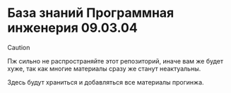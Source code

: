 # База знаний Программная инженерия 09.03.04

> [!CAUTION]
> Пж сильно не распространяйте этот репозиторий, иначе вам же будет хуже, так как многие материалы сразу же станут неактуальны.

Здесь будут храниться и добавляться все материалы прогинжа.

